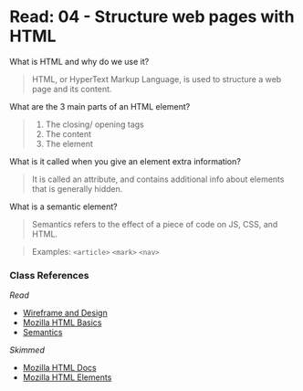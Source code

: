 # Read: 04 - Structure web pages with HTML

What is HTML and why do we use it?
> HTML, or HyperText Markup Language, is used to structure a web page and its content.

What are the 3 main parts of an HTML element?
> 1. The closing/ opening tags
> 2. The content
> 3. The element

What is it called when you give an element extra information?
> It is called an attribute, and contains additional info about elements that is generally hidden.

What is a semantic element?
> Semantics refers to the effect of a piece of code on JS, CSS, and HTML.

> Examples: `<article>`
> `<mark>`
> `<nav>`

### Class References

*Read*

- [Wireframe and Design](https://careerfoundry.com/en/blog/ux-design/how-to-create-your-first-wireframe/)
- [Mozilla HTML Basics](https://developer.mozilla.org/en-US/docs/Learn/Getting_started_with_the_web/HTML_basics)
- [Semantics](https://developer.mozilla.org/en-US/docs/Glossary/Semantics)

*Skimmed*

- [Mozilla HTML Docs](https://developer.mozilla.org/en-US/docs/Web/HTML)
- [Mozilla HTML Elements](https://developer.mozilla.org/en-US/docs/Web/HTML/Element) 

